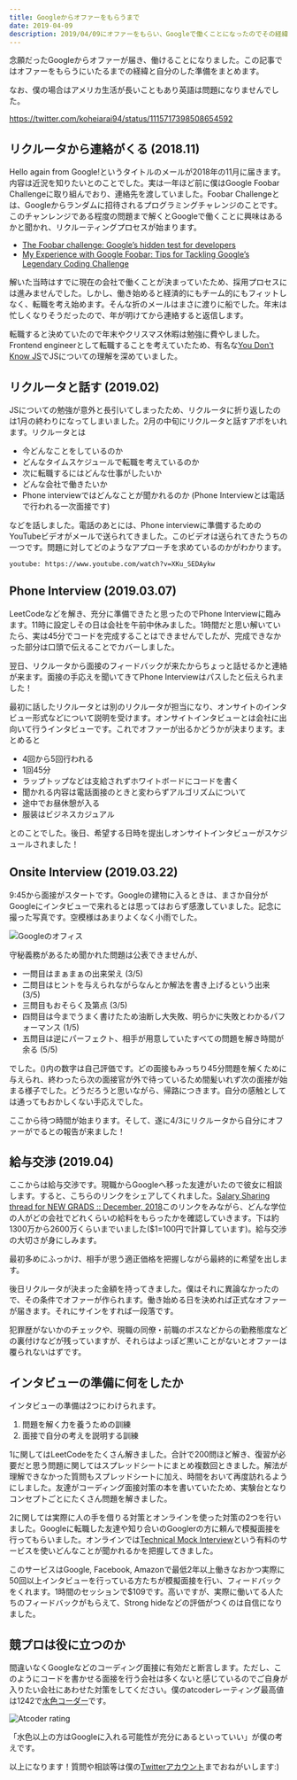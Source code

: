 ```yaml
---
title: Googleからオファーをもらうまで
date: 2019-04-09
description: 2019/04/09にオファーをもらい、Googleで働くことになったのでその経緯をまとめました。
---
```


念願だったGoogleからオファーが届き、働けることになりました。この記事ではオファーをもらうにいたるまでの経緯と自分のした準備をまとめます。

なお、僕の場合はアメリカ生活が長いこともあり英語は問題になりませんでした。

https://twitter.com/koheiarai94/status/1115717398508654592

## リクルータから連絡がくる (2018.11)

Hello again from Google!というタイトルのメールが2018年の11月に届きます。内容は近況を知りたいとのことでした。実は一年ほど前に僕はGoogle Foobar Challengeに取り組んでおり、連絡先を渡していました。Foobar Challengeとは、Googleからランダムに招待されるプログラミングチャレンジのことです。このチャンレンジである程度の問題まで解くとGoogleで働くことに興味はあるかと聞かれ、リクルーティングプロセスが始まります。

* [The Foobar challenge: Google’s hidden test for developers](https://medium.freecodecamp.org/the-foobar-challenge-googles-hidden-test-for-developers-ed8027c1184)
* [My Experience with Google Foobar: Tips for Tackling Google’s Legendary Coding Challenge](https://medium.com/@avery_1242/my-experience-with-google-foobar-tips-for-tackling-googles-legendary-coding-challenge-dbc20a054e4e)

解いた当時はすでに現在の会社で働くことが決まっていたため、採用プロセスには進みませんでした。しかし、働き始めると経済的にもチーム的にもフィットしなく、転職を考え始めます。そんな折のメールはまさに渡りに船でした。年末は忙しくなりそうだったので、年が明けてから連絡すると返信します。

転職すると決めていたので年末やクリスマス休暇は勉強に費やしました。Frontend engineerとして転職することを考えていたため、有名な[You Don't Know JS](https://github.com/getify/You-Dont-Know-JS)でJSについての理解を深めていました。

## リクルータと話す (2019.02)

JSについての勉強が意外と長引いてしまったため、リクルータに折り返したのは1月の終わりになってしまいました。2月の中旬にリクルータと話すアポをいれます。リクルータとは

* 今どんなことをしているのか
* どんなタイムスケジュールで転職を考えているのか
* 次に転職するにはどんな仕事がしたいか
* どんな会社で働きたいか
* Phone interviewではどんなことが聞かれるのか (Phone Interviewとは電話で行われる一次面接です)

などを話しました。電話のあとには、Phone interviewに準備するためのYouTubeビデオがメールで送られてきました。このビデオは送られてきたうちの一つです。問題に対してどのようなアプローチを求めているのかがわかります。

`youtube: https://www.youtube.com/watch?v=XKu_SEDAykw`

## Phone Interview (2019.03.07)

LeetCodeなどを解き、充分に準備できたと思ったのでPhone Interviewに臨みます。11時に設定しその日は会社を午前中休みました。1時間だと思い解いていたら、実は45分でコードを完成することはできませんでしたが、完成できなかった部分は口頭で伝えることでカバーしました。

翌日、リクルータから面接のフィードバックが来たからちょっと話せるかと連絡が来ます。面接の手応えを聞いてきてPhone Interviewはパスしたと伝えられました！

最初に話したリクルータとは別のリクルータが担当になり、オンサイトのインタビュー形式などについて説明を受けます。オンサイトインタビューとは会社に出向いて行うインタビューです。これでオファーが出るかどうかが決まります。まとめると

* 4回から5回行われる
* 1回45分
* ラップトップなどは支給されずホワイトボードにコードを書く
* 聞かれる内容は電話面接のときと変わらずアルゴリズムについて
* 途中でお昼休憩が入る
* 服装はビジネスカジュアル

とのことでした。後日、希望する日時を提出しオンサイトインタビューがスケジュールされました！

## Onsite Interview (2019.03.22)

9:45から面接がスタートです。Googleの建物に入るときは、まさか自分がGoogleにインタビューで来れるとは思ってはおらず感激していました。記念に撮った写真です。空模様はあまりよくなく小雨でした。

![Googleのオフィス](./google-building.jpg)

守秘義務があるため聞かれた問題は公表できませんが、

* 一問目はまぁまぁの出来栄え (3/5)
* 二問目はヒントを与えられながらなんとか解法を書き上げるという出来 (3/5)
* 三問目もおそらく及第点 (3/5)
* 四問目は今までうまく書けたため油断し大失敗、明らかに失敗とわかるパフォーマンス (1/5)
* 五問目は逆にパーフェクト、相手が用意していたすべての問題を解き時間が余る (5/5)

でした。()内の数字は自己評価です。どの面接もみっちり45分問題を解くために与えられ、終わったら次の面接官が外で待っているため間髪いれず次の面接が始まる様子でした。どうだろうと思いながら、帰路につきます。自分の感触としては通ってもおかしくない手応えでした。

ここから待つ時間が始まります。そして、遂に4/3にリクルータから自分にオファーがでるとの報告が来ました！

## 給与交渉 (2019.04)

ここからは給与交渉です。現職からGoogleへ移った友達がいたので彼女に相談します。すると、こちらのリンクをシェアしてくれました。[Salary Sharing thread for NEW GRADS :: December, 2018](https://www.reddit.com/r/cscareerquestions/comments/a39y3m/official_salary_sharing_thread_for_new_grads/)このリンクをみながら、どんな学位の人がどの会社でどれくらいの給料をもらったかを確認していきます。下は約1300万から2600万くらいまでいました($1=100円で計算しています)。給与交渉の大切さが身にしみます。

最初多めにふっかけ、相手が思う適正価格を把握しながら最終的に希望を出します。

後日リクルータが決まった金額を持ってきました。僕はそれに異論なかったので、その条件でオファーが作られます。働き始める日を決めれば正式なオファーが届きます。それにサインをすれば一段落です。

犯罪歴がないかのチェックや、現職の同僚・前職のボスなどからの勤務態度などの裏付けなどが残っていますが、それらはよっぽど黒いことがないとオファーは覆られないはずです。

## インタビューの準備に何をしたか

インタビューの準備は2つにわけられます。

1. 問題を解く力を養うための訓練
2. 面接で自分の考えを説明する訓練

1に関してはLeetCodeをたくさん解きました。合計で200問ほど解き、復習が必要だと思う問題に関してはスプレッドシートにまとめ複数回ときました。解法が理解できなかった質問もスプレッドシートに加え、時間をおいて再度訪れるようにしました。友達がコーディング面接対策の本を書いていたため、実験台となりコンセプトごとにたくさん問題を解きました。

2に関しては実際に人の手を借りる対策とオンラインを使った対策の2つを行いました。Googleに転職した友達や知り合いのGooglerの方に頼んで模擬面接を行ってもらいました。オンラインでは[Technical Mock Interview](https://www.techmockinterview.com)という有料のサービスを使いどんなことが聞かれるかを把握してきました。

このサービスはGoogle, Facebook, Amazonで最低2年以上働きなおかつ実際に50回以上インタビューを行っている方たちが模擬面接を行い、フィードバックをくれます。1時間のセッションで$109です。高いですが、実際に働いてる人たちのフィードバックがもらえて、Strong hideなどの評価がつくのは自信になりました。

## 競プロは役に立つのか

間違いなくGoogleなどのコーディング面接に有効だと断言します。ただし、このようにコードを書かせる面接を行う会社は多くないと感じているのでご自身が入りたい会社にあわせた対策をしてください。僕のatcoderレーティング最高値は1242で[水色コーダー](https://atcoder.jp/users/kohei94)です。

![Atcoder rating](./atcoder-rating.png)

「水色以上の方はGoogleに入れる可能性が充分にあるといっていい」が僕の考えです。

以上になります！質問や相談等は僕の[Twitterアカウント](https://twitter.com/koheiarai94)までおねがいします:)
